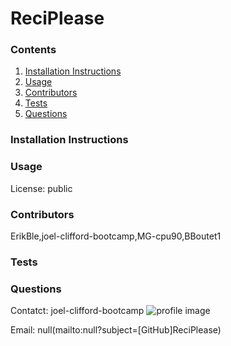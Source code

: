 # ReciPlease



### Contents
1. [Installation Instructions](#installation-instructions)
2. [Usage](#usage)
3. [Contributors](#contributors)
4. [Tests](#tests)
5. [Questions](#questions)

### Installation Instructions


### Usage


License: public

### Contributors
ErikBle,joel-clifford-bootcamp,MG-cpu90,BBoutet1

### Tests


### Questions
Contatct: joel-clifford-bootcamp
![profile image](https://avatars1.githubusercontent.com/u/59773595?v=4)

Email: null(mailto:null?subject=[GitHub]ReciPlease)
